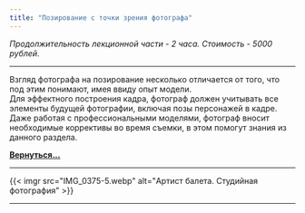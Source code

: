 ```yaml
---
title: "Позирование с точки зрения фотографа"
---
```

*Продолжительность лекционной части - 2 часа. Стоимость - 5000 рублей.*

---
Взгляд фотографа на позирование несколько отличается от того, что под этим понимают, имея ввиду опыт модели.  
Для эффектного построения кадра, фотограф должен учитывать все элементы будущей фотографии, включая позы персонажей в кадре.  
Даже работая с профессиональными моделями, фотограф вносит необходимые коррективы во время съемки, в этом помогут знания из данного раздела.

**[Вернуться...](/training)**

---
{{< imgr src="IMG_0375-5.webp" alt="Артист балета. Студийная фотография" >}}

---

